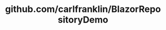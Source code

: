 ---
layout: post
title: github.com/carlfranklin/BlazorRepositoryDemo
categories: link
tags: [انگلیسی, گیت‌هاب, برنامه‌نویسی]
---